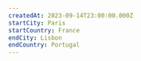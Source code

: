```yaml
---
createdAt: 2023-09-14T23:00:00.000Z
startCity: Paris
startCountry: France
endCity: Lisbon
endCountry: Portugal
---
```

